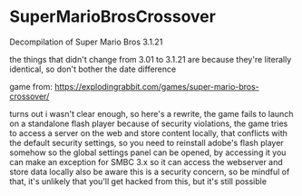 # SuperMarioBrosCrossover
Decompilation of Super Mario Bros 3.1.21

the things that didn't change from 3.01 to 3.1.21 are because they're literally identical, so don't bother the date difference

game from: https://explodingrabbit.com/games/super-mario-bros-crossover/

turns out i wasn't clear enough, so here's a rewrite, the game fails to launch on a standalone flash player because of security violations, the game tries to access a server on the web and store content locally, that conflicts with the default security settings, so you need to reinstall adobe's flash player somehow so the global settings panel can be opened, by accessing it you can make an exception for SMBC 3.x so it can access the webserver and store data locally also be aware this is a security concern, so be mindful of that, it's unlikely that you'll get hacked from this, but it's still possible
